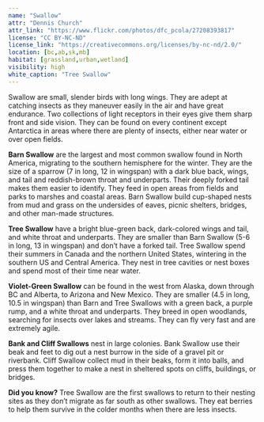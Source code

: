 ```yaml
---
name: "Swallow"
attr: "Dennis Church"
attr_link: "https://www.flickr.com/photos/dfc_pcola/27208393817"
license: "CC BY-NC-ND"
license_link: "https://creativecommons.org/licenses/by-nc-nd/2.0/"
location: [bc,ab,sk,mb]
habitat: [grassland,urban,wetland]
visibility: high
white_caption: "Tree Swallow"
---
```

Swallow are small, slender birds with long wings. They are adept at catching insects as they maneuver easily in the air and have great endurance. Two collections of light receptors in their eyes give them sharp front and side vision. They can be found on every continent except Antarctica in areas where there are plenty of insects, either near water or over open fields.

**Barn Swallow** are the largest and most common swallow found in North America, migrating to the southern hemisphere for the winter. They are the size of a sparrow (7 in long, 12 in wingspan) with a dark blue back, wings, and tail and reddish-brown throat and underparts. Their deeply forked tail makes them easier to identify. They feed in open areas from fields and parks to marshes and coastal areas. Barn Swallow build cup-shaped nests from mud and grass on the undersides of eaves, picnic shelters, bridges, and other man-made structures.

**Tree Swallow** have a bright blue-green back, dark-colored wings and tail, and white throat and underparts. They are smaller than Barn Swallow (5-6 in long, 13 in wingspan) and don’t have a forked tail. Tree Swallow spend their summers in Canada and the northern United States, wintering in the southern US and Central America. They nest in tree cavities or nest boxes and spend most of their time near water.

**Violet-Green Swallow** can be found in the west from Alaska, down through BC and Alberta, to Arizona and New Mexico. They are smaller (4.5 in long, 10.5 in wingspan) than Barn and Tree Swallows with a green back, a purple rump, and a white throat and underparts. They breed in open woodlands, searching for insects over lakes and streams. They can fly very fast and are extremely agile.

**Bank and Cliff Swallows** nest in large colonies. Bank Swallow use their beak and feet to dig out a nest burrow in the side of a gravel pit or riverbank. Cliff Swallow collect mud in their beaks, form it into balls, and press them together to make a nest in sheltered spots on cliffs, buildings, or bridges.

**Did you know?** Tree Swallow are the first swallows to return to their nesting sites as they don’t migrate as far south as other swallows. They eat berries to help them survive in the colder months when there are less insects.
